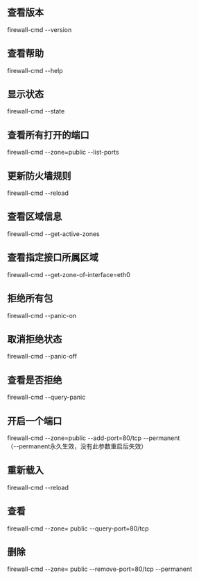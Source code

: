 
## 查看版本
firewall-cmd --version  

## 查看帮助 
firewall-cmd --help  

## 显示状态 

firewall-cmd --state

## 查看所有打开的端口   

firewall-cmd --zone=public --list-ports  

## 更新防火墙规则 
firewall-cmd --reload  

## 查看区域信息 
firewall-cmd --get-active-zones  

## 查看指定接口所属区域 
firewall-cmd --get-zone-of-interface=eth0  

## 拒绝所有包 
firewall-cmd --panic-on  

## 取消拒绝状态 
firewall-cmd --panic-off  
## 查看是否拒绝
firewall-cmd --query-panic  

## 开启一个端口
firewall-cmd --zone=public --add-port=80/tcp --permanent   
（--permanent永久生效，没有此参数重启后失效）  

## 重新载入
firewall-cmd --reload
## 查看
firewall-cmd --zone= public --query-port=80/tcp  
## 删除
firewall-cmd --zone= public --remove-port=80/tcp --permanent  
